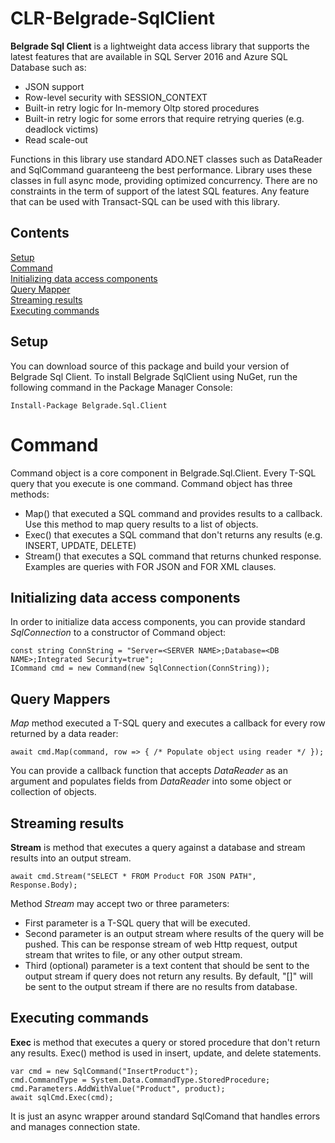 # CLR-Belgrade-SqlClient 

**Belgrade Sql Client** is a lightweight data access library that supports the latest features that are available in SQL Server 2016 and Azure SQL Database such as:
- JSON support
- Row-level security with SESSION_CONTEXT
- Built-in retry logic for In-memory Oltp stored procedures
- Built-in retry logic for some errors that require retrying queries (e.g. deadlock victims)
- Read scale-out

Functions in this library use standard ADO.NET classes such as DataReader and SqlCommand guaranteeng the best performance. Library uses these classes in full async mode, providing optimized concurrency. There are no constraints in the term of support of the latest SQL features. Any feature that can be used with Transact-SQL can be used with this library.

## Contents

[Setup](#setup)<br/>
[Command](#setup)<br/>
[Initializing data access components](#init)<br/>
[Query Mapper](#map)<br/>
[Streaming results](#stream)<br/>
[Executing commands](#exec)<br/>

<a name="setup"></a>

## Setup

You can download source of this package and build your version of Belgrade Sql Client.
To install Belgrade SqlClient using NuGet, run the following command in the Package Manager Console: 
```
Install-Package Belgrade.Sql.Client 
```

<a name="command"></a>
# Command

Command object is a core component in Belgrade.Sql.Client. Every T-SQL query that you execute is one command.
Command object has three methods:
 - Map() that executed a SQL command and provides results to a callback. Use this method to map query results to a list of objects.
 - Exec() that executes a SQL command that don't returns any results (e.g. INSERT, UPDATE, DELETE)
 - Stream() that executes a SQL command that returns chunked response. Examples are queries with FOR JSON and FOR XML clauses.


<a name="init"></a>
## Initializing data access components

In order to initialize data access components, you can provide standard *SqlConnection* to a constructor of Command object:

```
const string ConnString = "Server=<SERVER NAME>;Database=<DB NAME>;Integrated Security=true";
ICommand cmd = new Command(new SqlConnection(ConnString));
```

<a name="map"></a>

## Query Mappers

*Map* method executed a T-SQL query and executes a callback for every row returned by a data reader: 

```
await cmd.Map(command, row => { /* Populate object using reader */ });
```
You can provide a callback function that accepts *DataReader* as an argument and populates fields from *DataReader* into some object or collection of objects.

<a name="stream"></a>
## Streaming results

**Stream** is method that executes a query against a database and stream results into an output stream. 
```
await cmd.Stream("SELECT * FROM Product FOR JSON PATH", Response.Body);
```
Method *Stream* may accept two or three parameters:
- First parameter is a T-SQL query that will be executed.
- Second parameter is an output stream where results of the query will be pushed. This can be response stream of web Http request, output stream that writes to file, or any other output stream.
- Third (optional) parameter is a text content that should be sent to the output stream if query does not return any results. By default, "[]" will be sent to the output stream if there are no results from database.

<a name="exec"></a>

## Executing commands

**Exec** is method that executes a query or stored procedure that don't return any results. Exec() method is used in insert, update, and delete statements. 
```
var cmd = new SqlCommand("InsertProduct");
cmd.CommandType = System.Data.CommandType.StoredProcedure;
cmd.Parameters.AddWithValue("Product", product);
await sqlCmd.Exec(cmd);
```
It is just an async wrapper around standard SqlComand that handles errors and manages connection state.
